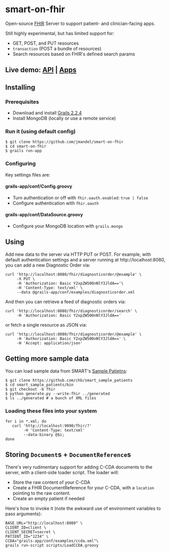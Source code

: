 smart-on-fhir
=============


Open-source [FHIR](http://hl7.org/implement/standards/fhir/) Server to support patient- and clinician-facing apps.

Still highly experimental, but has limited support for:

 * GET, POST, and PUT resources
 * `transaction` (POST a bundle of resources)
 * Search resources based on FHIR's defined search params

## Live demo: [API](https://api.fhir.me) | [Apps](https://apps.fhir.me)

## Installing

### Prerequisites
* Download and install [Grails 2.2.4](http://grails.org/download)
* Install MongoDB (locally or use a remote service)

###  Run it (using default config)
```
$ git clone https://github.com/jmandel/smart-on-fhir
$ cd smart-on-fhir
$ grails run-app
```

### Configuring
Key settings files are:

#### grails-app/conf/Config.groovy
* Turn authentication or off with `fhir.oauth.enabled`: `true | false`
* Configure authentication with `fhir.oauth`

#### grails-app/conf/DataSource.groovy
* Configure your MongoDB location with `grails.mongo`

## Using
Add new data to the server via HTTP PUT or POST.  For example, with default
authentication settings and a server running at http://localhost:8080, you can add a new Diagnostic Order via:

```
curl 'http://localhost:8080/fhir/diagnosticorder/@example' \
     -X PUT \
     -H 'Authorization: Basic Y2xpZW50OnNlY3JldA=='\
     -H 'Content-Type: text/xml' \
     --data @grails-app/conf/examples/diagnosticorder.xml
```

And then you can retrieve a feed of diagnostic orders via:

```
curl 'http://localhost:8080/fhir/diagnosticorder/search' \
     -H 'Authorization: Basic Y2xpZW50OnNlY3JldA=='
```

or fetch a single resource as JSON via:

```
curl 'http://localhost:8080/fhir/diagnosticorder/@example' \
     -H 'Authorization: Basic Y2xpZW50OnNlY3JldA==' \
     -H 'Accept: application/json'
```

## Getting more sample data
You can load sample data from SMART's [Sample Patietns](https://github.com/chb/smart_sample_patients/tree/fhir):

```
$ git clone https://github.com/chb/smart_sample_patients
$ cd smart_sample_patients/bin
$ git checkout -b fhir
$ python generate.py --write-fhir ../generated
$ ls ../generated # a bunch of XML files
```

### Loading these files into your system

```
for i in *.xml; do 
   curl 'http://localhost:9090/fhir/?' 
        -H 'Content-Type: text/xml'
        --data-binary @$i; 
done
```

## Storing `Document`s + `DocumentReference`s
There's very rudimentary support for adding C-CDA documents to the server,
with a client-side loader script. The loader will:
 
 * Store the raw content of your C-CDA
 * Create a FHIR DocumentReference for your C-CDA, with a `location` pointing to the raw content.
 * Create an empty patient if needed

Here's how to invoke it (note the awkward use of environment variables to pass arguments):

```
BASE_URL="http://localhost:8080" \
CLIENT_ID=client \
CLIENT_SECRET=secret \
PATIENT_ID="1234" \
CCDA="grails-app/conf/examples/ccda.xml"\
grails run-script scripts/LoadCCDA.groovy
```
